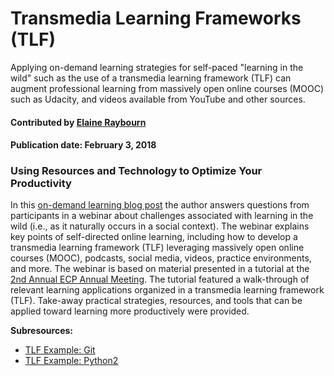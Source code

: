 # Transmedia Learning Frameworks (TLF)

<!-- deck text start -->
Applying on-demand learning strategies for self-paced "learning in the wild" such as the use of a transmedia learning framework (TLF) can augment professional learning from massively open online courses (MOOC) such as Udacity, and videos available from YouTube and other sources. 
<!-- deck text end -->

#### Contributed by [Elaine Raybourn](https://github.com/elaineraybourn "Elaine Raybourn")
#### Publication date: February 3, 2018


### Using Resources and Technology to Optimize Your Productivity

In this [on-demand learning blog post](https://bssw.io/blog_posts/on-demand-learning-for-better-scientific-software-how-to-use-resources-technology-to-optimize-your-productivity) the author answers questions from participants in a webinar about challenges associated with learning in the wild (i.e., as it naturally occurs in a social context).
The webinar explains key points of self-directed online learning, including how to develop a transmedia learning framework (TLF) leveraging massively open online courses (MOOC), podcasts, social media, videos, practice environments, and more. The webinar is based on material presented in a tutorial at the [2nd Annual ECP Annual Meeting](https://www.ecpannualmeeting.com).  The tutorial featured a walk-through of relevant learning applications organized in a transmedia learning framework (TLF). Take-away practical strategies, resources, and tools that can be applied toward learning more productively were provided.

**Subresources:**
- [TLF Example: Git](OnlineLearningTLF.Git.md)
- [TLF Example: Python2](OnlineLearningTLF.Python.md)



<!---
Publish: yes
Categories: skills, development
Topics: Personal productivity and sustainability, [import from subresources]
Tags: [import from subresources]
Level: 2
Prerequisites: [import from subresources]
Aggregate: base
--->
